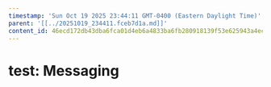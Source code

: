 ```yaml
---
timestamp: 'Sun Oct 19 2025 23:44:11 GMT-0400 (Eastern Daylight Time)'
parent: '[[../20251019_234411.fceb7d1a.md]]'
content_id: 46ecd172db43dba6fca01d4eb6a4833ba6fb280918139f53e625943a4ec7e7ec
---
```


# test: Messaging
